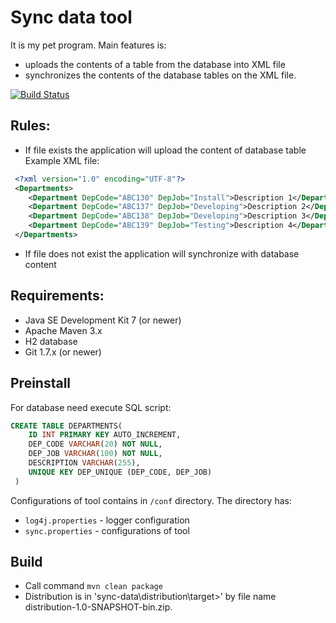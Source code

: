 Sync data tool
==========

It is my pet program. Main features is:

* uploads the contents of a table from the database into XML file
* synchronizes the contents of the database tables on the XML file.

[![Build Status](https://travis-ci.org/dizzarg/sync-data.svg?branch=master)](https://travis-ci.org/dizzarg/sync-data)

## Rules:

  * If file exists the application will upload the content of database table
     Example XML file:
```xml
 <?xml version="1.0" encoding="UTF-8"?>
 <Departments>
    <Department DepCode="ABC130" DepJob="Install">Description 1</Department>
    <Department DepCode="ABC137" DepJob="Developing">Description 2</Department>
    <Department DepCode="ABC138" DepJob="Developing">Description 3</Department>
    <Department DepCode="ABC139" DepJob="Testing">Description 4</Department>
 </Departments>
```

  * If file does not exist the application will synchronize with database content

## Requirements:

  * Java SE Development Kit 7 (or newer)
  * Apache Maven 3.x
  * H2 database
  * Git 1.7.x (or newer)

## Preinstall

  For database need execute SQL script:
  ```sql
  CREATE TABLE DEPARTMENTS(
      ID INT PRIMARY KEY AUTO_INCREMENT,
      DEP_CODE VARCHAR(20) NOT NULL,
      DEP_JOB VARCHAR(100) NOT NULL,
      DESCRIPTION VARCHAR(255),
      UNIQUE KEY DEP_UNIQUE (DEP_CODE, DEP_JOB)
   )
```

  Configurations of tool contains in `/conf` directory. The directory has: 
   * `log4j.properties` - logger configuration 
   * `sync.properties` - configurations of tool

## Build

   * Call command `mvn clean package`
   * Distribution is in 'sync-data\distribution\target>' by file name distribution-1.0-SNAPSHOT-bin.zip.
